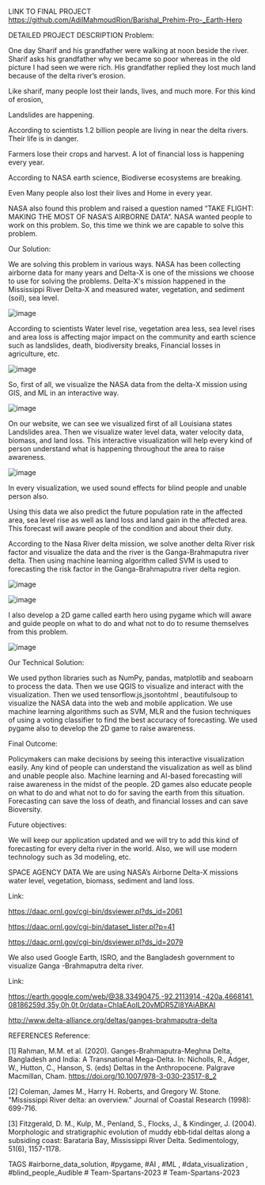 LINK TO FINAL PROJECT
https://github.com/AdilMahmoudRion/Barishal_Prehim-Pro-_Earth-Hero

DETAILED PROJECT DESCRIPTION
Problem:



One day Sharif and his grandfather were walking at noon beside the river. Sharif asks his grandfather why we became so poor whereas in the old picture I had seen we were rich. His grandfather replied they lost much land because of the delta river’s erosion.



Like sharif, many people lost their lands, lives, and much more. For this kind of erosion, 




Landslides are happening. 


According to scientists 1.2 billion people are living in near the delta rivers. Their life is in danger.


Farmers lose their crops and harvest. A lot of financial loss is happening every year.


According to NASA earth science, Biodiverse ecosystems are breaking.


Even Many people also lost their lives and Home in every year.


NASA also found this problem and raised a question named “TAKE FLIGHT: MAKING THE MOST OF NASA’S AIRBORNE DATA”. NASA wanted people to work on this problem. So, this time we think we are capable to solve this problem.







Our Solution: 



We are solving this problem in various ways. NASA has been collecting airborne data for many years and Delta-X is one of the missions we choose to use for solving the problems. Delta-X's mission happened in the Mississippi River Delta-X and measured water, vegetation, and sediment (soil), sea level. 

![image](https://user-images.githubusercontent.com/71080878/193396220-12837a0f-6763-44b7-8f8d-76e831d92d90.png)


According to scientists Water level rise, vegetation area less, sea level rises and area loss is affecting major impact on the community and earth science such as landslides, death, biodiversity breaks, Financial losses in agriculture, etc.


![image](https://user-images.githubusercontent.com/71080878/193396226-61f2b321-3678-4166-b86a-f9b6f497c983.png)

So, first of all, we visualize the NASA data from the delta-X mission using GIS, and ML in an interactive way.

![image](https://user-images.githubusercontent.com/71080878/193396231-edafff5c-49ef-4189-ae02-4a236da88358.png)


On our website, we can see we visualized first of all Louisiana states Landslides area. Then we visualize water level data, water velocity data, biomass, and land loss. This interactive visualization will help every kind of person understand what is happening throughout the area to raise awareness.

![image](https://user-images.githubusercontent.com/71080878/193396234-b3aa9f92-0c78-4553-b059-63e2649bdab4.png)


In every visualization, we used sound effects for blind people and unable person also. 







Using this data we also predict the future population rate in the affected area, sea level rise as well as land loss and land gain in the affected area. This forecast will aware people of the condition and about their duty. 






According to the Nasa River delta mission, we solve another delta River risk factor and visualize the data and the river is the Ganga-Brahmaputra river delta. Then using machine learning algorithm called SVM is used to forecasting the risk factor in the Ganga-Brahmaputra river delta region. 




![image](https://user-images.githubusercontent.com/71080878/193396250-12a10226-2bff-4256-93a8-5f1f3fcd1334.png)

![image](https://user-images.githubusercontent.com/71080878/193396278-16dbcf40-5022-4dc5-bde2-d3751c6a2b43.png)








l also develop a 2D game called earth hero using pygame which will aware and guide people on what to do and what not to do to resume themselves from this problem.

![image](https://user-images.githubusercontent.com/71080878/193396287-53eb7eeb-45e6-4975-a061-fe8e12df9808.png)


Our Technical Solution:



We used python libraries such as NumPy, pandas, matplotlib and seaboarn to process the data. Then we use QGIS to visualize and interact with the visualization. Then we used tensorflow.js,jsontohtml , beautifulsoup to visualize the NASA data into the web and mobile application. We use machine learning algorithms such as SVM, MLR and the fusion techniques of using a voting classifier to find the best accuracy of forecasting. We used pygame also to develop the 2D game to raise awareness.  





Final Outcome:





Policymakers can make decisions by seeing this interactive visualization easily.
Any kind of people can understand the visualization as well as blind and unable people also.
Machine learning and AI-based forecasting will raise awareness in the midst of the people.
2D games also educate people on what to do and what not to do for saving the earth from this situation. 
Forecasting can save the loss of death, and financial losses and can save Bioversity. 




Future objectives:



We will keep our application updated and we will try to add this kind of forecasting for every delta river in the world. Also, we will use modern technology such as 3d modeling, etc. 



SPACE AGENCY DATA
We are using NASA’s Airborne Delta-X missions water level, vegetation, biomass, sediment and land loss.



Link: 

https://daac.ornl.gov/cgi-bin/dsviewer.pl?ds_id=2061

https://daac.ornl.gov/cgi-bin/dataset_lister.pl?p=41

https://daac.ornl.gov/cgi-bin/dsviewer.pl?ds_id=2079







We also used Google Earth, ISRO, and the Bangladesh government to visualize Ganga -Brahmaputra delta river.



Link: 



https://earth.google.com/web/@38.33490475,-92.2113914,-420a,4668141.08186259d,35y,0h,0t,0r/data=ChIaEAoIL20vMDR5Zl8YAiABKAI

http://www.delta-alliance.org/deltas/ganges-brahmaputra-delta





REFERENCES
Reference:



[1] Rahman, M.M. et al. (2020). Ganges-Brahmaputra-Meghna Delta, Bangladesh and India: A Transnational Mega-Delta. In: Nicholls, R., Adger, W., Hutton, C., Hanson, S. (eds) Deltas in the Anthropocene. Palgrave Macmillan, Cham. https://doi.org/10.1007/978-3-030-23517-8_2



[2] Coleman, James M., Harry H. Roberts, and Gregory W. Stone. "Mississippi River delta: an overview." Journal of Coastal Research (1998): 699-716.



[3] Fitzgerald, D. M., Kulp, M., Penland, S., Flocks, J., & Kindinger, J. (2004). Morphologic and stratigraphic evolution of muddy ebb‐tidal deltas along a subsiding coast: Barataria Bay, Mississippi River Delta. Sedimentology, 51(6), 1157-1178.



TAGS
#airborne_data_solution, #pygame, #AI , #ML , #data_visualization , #blind_people_Audible
#   T e a m - S p a r t a n s - 2 0 2 3  
 #   T e a m - S p a r t a n s - 2 0 2 3  
 